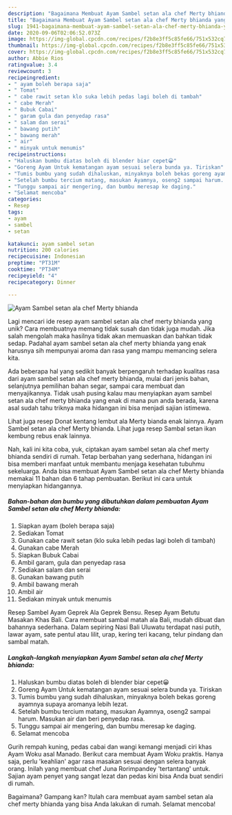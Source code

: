 ```yaml
---
description: "Bagaimana Membuat Ayam Sambel setan ala chef Merty bhianda yang Lezat Sekali"
title: "Bagaimana Membuat Ayam Sambel setan ala chef Merty bhianda yang Lezat Sekali"
slug: 1941-bagaimana-membuat-ayam-sambel-setan-ala-chef-merty-bhianda-yang-lezat-sekali
date: 2020-09-06T02:06:52.073Z
image: https://img-global.cpcdn.com/recipes/f2b8e3ff5c85fe66/751x532cq70/ayam-sambel-setan-ala-chef-merty-bhianda-foto-resep-utama.jpg
thumbnail: https://img-global.cpcdn.com/recipes/f2b8e3ff5c85fe66/751x532cq70/ayam-sambel-setan-ala-chef-merty-bhianda-foto-resep-utama.jpg
cover: https://img-global.cpcdn.com/recipes/f2b8e3ff5c85fe66/751x532cq70/ayam-sambel-setan-ala-chef-merty-bhianda-foto-resep-utama.jpg
author: Abbie Rios
ratingvalue: 3.4
reviewcount: 3
recipeingredient:
- " ayam boleh berapa saja"
- " Tomat"
- " cabe rawit setan klo suka lebih pedas lagi boleh di tambah"
- " cabe Merah"
- " Bubuk Cabai"
- " garam gula dan penyedap rasa"
- " salam dan serai"
- " bawang putih"
- " bawang merah"
- " air"
- " minyak untuk menumis"
recipeinstructions:
- "Haluskan bumbu diatas boleh di blender biar cepet😀"
- "Goreng Ayam Untuk kematangan ayam sesuai selera bunda ya. Tiriskan"
- "Tumis bumbu yang sudah dihaluskan, minyaknya boleh bekas goreng ayamnya supaya aromanya lebih lezat."
- "Setelah bumbu tercium matang, masukan Ayamnya, oseng2 sampai harum. Masukan air dan beri penyedap rasa."
- "Tunggu sampai air mengering, dan bumbu meresap ke daging."
- "Selamat mencoba"
categories:
- Resep
tags:
- ayam
- sambel
- setan

katakunci: ayam sambel setan 
nutrition: 200 calories
recipecuisine: Indonesian
preptime: "PT31M"
cooktime: "PT34M"
recipeyield: "4"
recipecategory: Dinner

---
```



![Ayam Sambel setan ala chef Merty bhianda](https://img-global.cpcdn.com/recipes/f2b8e3ff5c85fe66/751x532cq70/ayam-sambel-setan-ala-chef-merty-bhianda-foto-resep-utama.jpg)

Lagi mencari ide resep ayam sambel setan ala chef merty bhianda yang unik? Cara membuatnya memang tidak susah dan tidak juga mudah. Jika salah mengolah maka hasilnya tidak akan memuaskan dan bahkan tidak sedap. Padahal ayam sambel setan ala chef merty bhianda yang enak harusnya sih mempunyai aroma dan rasa yang mampu memancing selera kita.

Ada beberapa hal yang sedikit banyak berpengaruh terhadap kualitas rasa dari ayam sambel setan ala chef merty bhianda, mulai dari jenis bahan, selanjutnya pemilihan bahan segar, sampai cara membuat dan menyajikannya. Tidak usah pusing kalau mau menyiapkan ayam sambel setan ala chef merty bhianda yang enak di mana pun anda berada, karena asal sudah tahu triknya maka hidangan ini bisa menjadi sajian istimewa.

Lihat juga resep Donat kentang lembut ala Merty bianda enak lainnya. Ayam Sambel setan ala chef Merty bhianda. Lihat juga resep Sambal setan ikan kembung rebus enak lainnya.


Nah, kali ini kita coba, yuk, ciptakan ayam sambel setan ala chef merty bhianda sendiri di rumah. Tetap berbahan yang sederhana, hidangan ini bisa memberi manfaat untuk membantu menjaga kesehatan tubuhmu sekeluarga. Anda bisa membuat Ayam Sambel setan ala chef Merty bhianda memakai 11 bahan dan 6 tahap pembuatan. Berikut ini cara untuk menyiapkan hidangannya.

<!--inarticleads1-->

##### Bahan-bahan dan bumbu yang dibutuhkan dalam pembuatan Ayam Sambel setan ala chef Merty bhianda:

1. Siapkan  ayam (boleh berapa saja)
1. Sediakan  Tomat
1. Gunakan  cabe rawit setan (klo suka lebih pedas lagi boleh di tambah)
1. Gunakan  cabe Merah
1. Siapkan  Bubuk Cabai
1. Ambil  garam, gula dan penyedap rasa
1. Sediakan  salam dan serai
1. Gunakan  bawang putih
1. Ambil  bawang merah
1. Ambil  air
1. Sediakan  minyak untuk menumis


Resep Sambel Ayam Geprek Ala Geprek Bensu. Resep Ayam Betutu Masakan Khas Bali. Cara membuat sambal matah ala Bali, mudah dibuat dan bahannya sederhana. Dalam sepiring Nasi Bali Uluwatu terdapat nasi putih, lawar ayam, sate pentul atau lilit, urap, kering teri kacang, telur pindang dan sambal matah. 

<!--inarticleads2-->

##### Langkah-langkah menyiapkan Ayam Sambel setan ala chef Merty bhianda:

1. Haluskan bumbu diatas boleh di blender biar cepet😀
1. Goreng Ayam Untuk kematangan ayam sesuai selera bunda ya. Tiriskan
1. Tumis bumbu yang sudah dihaluskan, minyaknya boleh bekas goreng ayamnya supaya aromanya lebih lezat.
1. Setelah bumbu tercium matang, masukan Ayamnya, oseng2 sampai harum. Masukan air dan beri penyedap rasa.
1. Tunggu sampai air mengering, dan bumbu meresap ke daging.
1. Selamat mencoba


Gurih rempah kuning, pedas cabai dan wangi kemangi menjadi ciri khas Ayam Woku asal Manado. Berikut cara membuat Ayam Woku praktis. Hanya saja, perlu &#39;keahlian&#39; agar rasa masakan sesuai dengan selera banyak orang. Inilah yang membuat chef Juna Rorimpandey &#39;tertantang&#39; untuk. Sajian ayam penyet yang sangat lezat dan pedas kini bisa Anda buat sendiri di rumah. 

Bagaimana? Gampang kan? Itulah cara membuat ayam sambel setan ala chef merty bhianda yang bisa Anda lakukan di rumah. Selamat mencoba!
